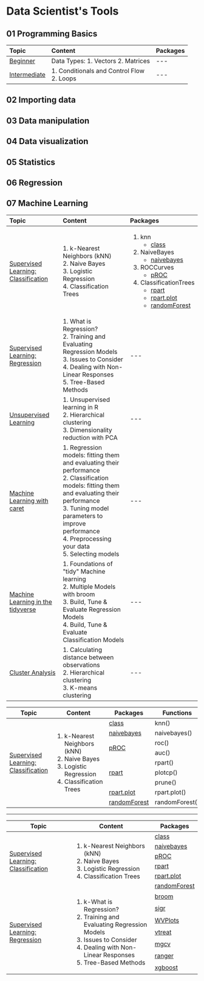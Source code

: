 # Data Scientist's Tools

## 01 Programming Basics

| Topic | Content | Packages |
|:---|:---------|:---|
| [Beginner](https://github.com/jwarz/data-scientists-tools/tree/main/01_basics/01_R/01_programming_beginner) | Data Types:  1. Vectors 2. Matrices | --- |
| [Intermediate](https://github.com/jwarz/data-scientists-tools/tree/main/01_basics/01_R/02_programming_intermediate) | 1. Conditionals and Control Flow<br/> 2. Loops | --- |

## 02 Importing data

## 03 Data manipulation

## 04 Data visualization

## 05 Statistics

## 06 Regression

## 07 Machine Learning

| Topic | Content | Packages |
|:---|:---------|:---|
| [Supervised Learning: Classification](https://github.com/jwarz/data-scientists-tools/tree/main/07_machine_learning/01_R/supervised_learning_classification) | 1. k-Nearest Neighbors (kNN)<br/>2. Naive Bayes<br/>3. Logistic Regression<br/>4. Classification Trees | <ol><li>knn<ul><li><a href="https://CRAN.R-project.org/package=class">class</a></li></ul></li><li>NaiveBayes<ul><li><a href="https://github.com/majkamichal/naivebayes">naivebayes</a></li></ul></li><li>ROCCurves<ul><li><a href="https://github.com/xrobin/pROC">pROC</a></li></ul></li><li>ClassificationTrees<ul><li><a href="https://github.com/bethatkinson/rpart">rpart</a></li><li><a href="http://www.milbo.org/rpart-plot/index.html">rpart.plot</a></li><li><a href="https://cran.r-project.org/web/packages/randomForest/index.html">randomForest</a></li></ul></li></ol> |
| [Supervised Learning: Regression](https://github.com/jwarz/data-scientists-tools/tree/main/07_machine_learning/01_R/supervised_learning_regression) | 1. What is Regression?<br/>2. Training and Evaluating Regression Models<br/>3. Issues to Consider<br/>4. Dealing with Non-Linear Responses<br/>5. Tree-Based Methods | --- |
| [Unsupervised Learning](https://github.com/jwarz/data-scientists-tools/tree/main/07_machine_learning/01_R/unsupervised_learning) | 1. Unsupervised learning in R<br/>2. Hierarchical clustering<br/>3. Dimensionality reduction with PCA | --- |
| [Machine Learning with caret](https://github.com/jwarz/data-scientists-tools/tree/main/07_machine_learning/01_R/machine_learning_with_caret) | 1. Regression models: fitting them and evaluating their performance<br/>2. Classification models: fitting them and evaluating their performance<br/>3. Tuning model parameters to improve performance<br/>4. Preprocessing your data<br/>5. Selecting models | --- |
| [Machine Learning in the tidyverse](https://github.com/jwarz/data-scientists-tools/tree/main/07_machine_learning/01_R/machine_learning_in_the_tidyverse) | 1. Foundations of "tidy" Machine learning<br/>2. Multiple Models with broom<br/>3. Build, Tune & Evaluate Regression Models<br/>4. Build, Tune & Evaluate Classification Models | --- |
| [Cluster Analysis](https://github.com/jwarz/data-scientists-tools/tree/main/07_machine_learning/01_R/cluster_analysis) | 1. Calculating distance between observations<br/>2. Hierarchical clustering<br/>3. K-means clustering | --- |

<table>
  <thead>
    <tr>
      <th>Topic</th>
      <th>Content</th>
      <th>Packages</th>
      <th>Functions</th>
    </tr>
  </thead>
	<tbody>
		<tr>
			<td rowspan="9"><a href="https://github.com/jwarz/data-scientists-tools/tree/main/07_machine_learning/01_R/supervised_learning_classification">Supervised Learning: Classification</a></td>
			<td rowspan="9">
			  <ol>
          <li>k-Nearest Neighbors (kNN)</li>
          <li>Naive Bayes</li>
          <li>Logistic Regression</li>
          <li>Classification Trees</li>
        </ol>
			</td>
			<td><a href="https://CRAN.R-project.org/package=class">class</a></td>
			<td>knn()</td>
		</tr>
		<tr>
			<td><a href="https://github.com/majkamichal/naivebayes">naivebayes</a></td>
			<td>naivebayes()</td>
		</tr>
		<tr>
			<td rowspan="2"><a href="https://github.com/xrobin/pROC">pROC</a></td>
			<td>roc()</td>
		</tr>
		<tr>
			<td>auc()</td>
		</tr>
		<tr>
			<td rowspan="3"><a href="https://github.com/bethatkinson/rpart">rpart</a></td>
			<td>rpart()</td>
		</tr>
		<tr>
			<td>plotcp()</td>
		</tr>
		<tr>
			<td>prune()</td>
		</tr>
		<tr>
			<td><a href="http://www.milbo.org/rpart-plot/index.html">rpart.plot</a></td>
			<td>rpart.plot()</td>
		</tr>
		<tr>
			<td><a href="https://cran.r-project.org/web/packages/randomForest/index.html">randomForest</a></td>
			<td>randomForest()</td>
		</tr>
	</tbody>
</table>

---

<table>
  <thead>
    <tr>
      <th>Topic</th>
      <th>Content</th>
      <th>Packages</th>
    </tr>
  </thead>
	<tbody>
		<tr>
			<td rowspan="6"><a href="https://github.com/jwarz/data-scientists-tools/tree/main/07_machine_learning/01_R/supervised_learning_classification">Supervised Learning: Classification</a></td>
			<td rowspan="6">
			  <ol>
          <li>k-Nearest Neighbors (kNN)</li>
          <li>Naive Bayes</li>
          <li>Logistic Regression</li>
          <li>Classification Trees</li>
        </ol>
			</td>
			<td><a href="https://CRAN.R-project.org/package=class">class</a></td>
		</tr>
		<tr><td><a href="https://github.com/majkamichal/naivebayes">naivebayes</a></td></tr>
		<tr><td><a href="https://github.com/xrobin/pROC">pROC</a></td></tr>
		<tr><td><a href="https://github.com/bethatkinson/rpart">rpart</a></td></tr>
		<tr><td><a href="http://www.milbo.org/rpart-plot/index.html">rpart.plot</a></td></tr>
		<tr><td><a href="https://cran.r-project.org/web/packages/randomForest/index.html">randomForest</a></td></tr>
		<tr>
			<td rowspan="7"><a href="https://github.com/jwarz/data-scientists-tools/tree/main/07_machine_learning/01_R/supervised_learning_regression">Supervised Learning: Regression</a></td>
			<td rowspan="7">
			  <ol>
          <li>k-What is Regression?</li>
          <li>Training and Evaluating Regression Models</li>
          <li>Issues to Consider</li>
          <li>Dealing with Non-Linear Responses</li>
          <li>Tree-Based Methods</li>
        </ol>
			</td>
			<td><a href="https://CRAN.R-project.org/package=class">broom</a></td>
		</tr>
		<tr><td><a href="">sigr</a></td></tr>
		<tr><td><a href="">WVPlots</a></td></tr>
		<tr><td><a href="">vtreat</a></td></tr>
		<tr><td><a href="">mgcv</a></td></tr>
		<tr><td><a href="">ranger</a></td></tr>
		<tr><td><a href="">xgboost</a></td></tr>
	</tbody>
</table>
